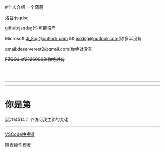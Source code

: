 #个人介绍
一个蒟蒻

洛谷:jsqdsg

github:jsqdsg(你可能没有

Microsoft:Ji_Siqi@outlook.com	&&	jsqdsg@outlook.com(你多半没有

gmail:deserverest2@gmail.com(你绝对没有

~~FZQOJ:xf20260003(你绝对有~~

<dr>





<br>
<br>


<hr>



<hr>

# 你是第
<img src="https://count.moeyy.cn/get/@:114514" alt=":114514" />
# 个访问我主页的大佬

<hr>



[VSCode快捷键](https://qoj.fzoi.top/post/5927)

[链表操作模板](https://qoj.fzoi.top/post/4542)




<!-- readmore --> 
